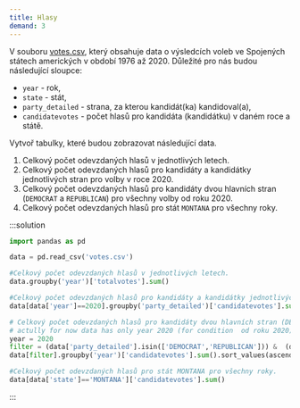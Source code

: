 ```yaml
---
title: Hlasy
demand: 3
---
```


V souboru [votes.csv](assets/votes.csv), který obsahuje data o výsledcích voleb ve Spojených státech amerických v období 1976 až 2020. Důležité pro nás budou následující sloupce:

- `year` \- rok,
- `state` \- stát,
- `party_detailed` \- strana, za kterou kandidát(ka) kandidoval(a),
- `candidatevotes` \- počet hlasů pro kandidáta (kandidátku) v daném roce a státě.

Vytvoř tabulky, které budou zobrazovat následující data.

1. Celkový počet odevzdaných hlasů v jednotlivých letech.
2. Celkový počet odevzdaných hlasů pro kandidáty a kandidátky jednotlivých stran pro volby v roce 2020.
3. Celkový počet odevzdaných hlasů pro kandidáty dvou hlavních stran (`DEMOCRAT` a `REPUBLICAN`) pro všechny volby od roku 2020.
4. Celkový počet odevzdaných hlasů pro stát `MONTANA` pro všechny roky. 

:::solution
```py
import pandas as pd

data = pd.read_csv('votes.csv')

#Celkový počet odevzdaných hlasů v jednotlivých letech.
data.groupby('year')['totalvotes'].sum()

#Celkový počet odevzdaných hlasů pro kandidáty a kandidátky jednotlivých stran pro volby v roce 2020.
data[data['year']==2020].groupby('party_detailed')['candidatevotes'].sum().sort_values(ascending=False)

# Celkový počet odevzdaných hlasů pro kandidáty dvou hlavních stran (DEMOCRAT a REPUBLICAN) pro všechny volby od roku 2020.
# actully for now data has only year 2020 (for condition  od roku 2020)
year = 2020
filter = (data['party_detailed'].isin(['DEMOCRAT','REPUBLICAN'])) &  (data['year']>=year)
data[filter].groupby('year')['candidatevotes'].sum().sort_values(ascending=False)

#Celkový počet odevzdaných hlasů pro stát MONTANA pro všechny roky.
data[data['state']=='MONTANA']['candidatevotes'].sum()
```
:::
